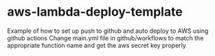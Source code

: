 # aws-lambda-deploy-template

Example of how to set up push to github and auto deploy to AWS using github actions
Change main.yml file in github/workflows to match the appropriate function name and get the aws secret key properly
